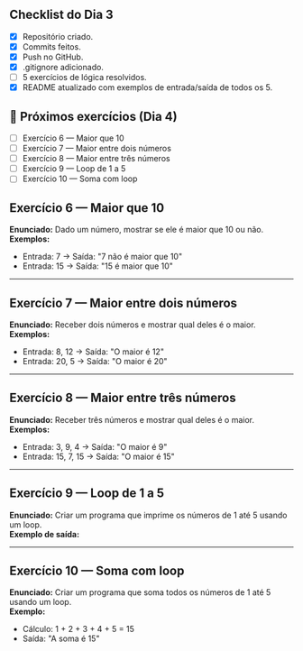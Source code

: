 ## Checklist do Dia 3

- [X] Repositório criado.
- [X]  Commits feitos.
- [X]  Push no GitHub.
- [X]  .gitignore adicionado.
- [ ] 5 exercícios de lógica resolvidos.
- [X] README atualizado com exemplos de entrada/saída de todos os 5.

## 🎯 Próximos exercícios (Dia 4)
- [ ] Exercício 6 — Maior que 10
- [ ] Exercício 7 — Maior entre dois números
- [ ] Exercício 8 — Maior entre três números
- [ ] Exercício 9 — Loop de 1 a 5
- [ ] Exercício 10 — Soma com loop

## Exercício 6 — Maior que 10
**Enunciado:** Dado um número, mostrar se ele é maior que 10 ou não.  
**Exemplos:**
- Entrada: 7 → Saída: "7 não é maior que 10"
- Entrada: 15 → Saída: "15 é maior que 10"

---

## Exercício 7 — Maior entre dois números
**Enunciado:** Receber dois números e mostrar qual deles é o maior.  
**Exemplos:**
- Entrada: 8, 12 → Saída: "O maior é 12"
- Entrada: 20, 5 → Saída: "O maior é 20"

---

## Exercício 8 — Maior entre três números
**Enunciado:** Receber três números e mostrar qual deles é o maior.  
**Exemplos:**
- Entrada: 3, 9, 4 → Saída: "O maior é 9"
- Entrada: 15, 7, 15 → Saída: "O maior é 15"

---

## Exercício 9 — Loop de 1 a 5
**Enunciado:** Criar um programa que imprime os números de 1 até 5 usando um loop.  
**Exemplo de saída:**

---

## Exercício 10 — Soma com loop
**Enunciado:** Criar um programa que soma todos os números de 1 até 5 usando um loop.  
**Exemplo:**
- Cálculo: 1 + 2 + 3 + 4 + 5 = 15  
- Saída: "A soma é 15"

